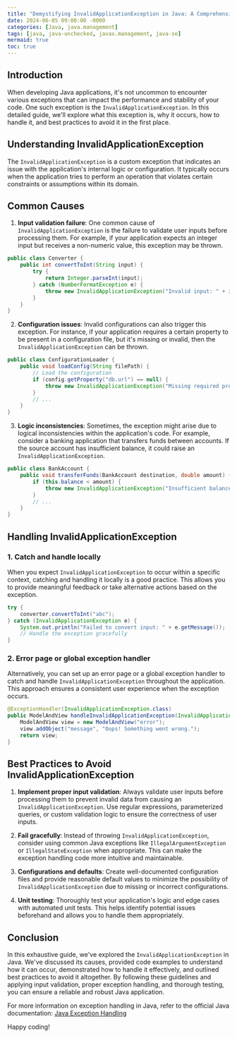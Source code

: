 ```yaml
---
title: "Demystifying InvalidApplicationException in Java: A Comprehensive Guide"
date: 2024-06-05 09:00:00 -0000
categories: [Java, java.management]
tags: [java, java-unchecked, javax.management, java-se]
mermaid: true
toc: true
---
```



## Introduction

When developing Java applications, it's not uncommon to encounter various exceptions that can impact the performance and stability of your code. One such exception is the `InvalidApplicationException`. In this detailed guide, we'll explore what this exception is, why it occurs, how to handle it, and best practices to avoid it in the first place.

## Understanding InvalidApplicationException

The `InvalidApplicationException` is a custom exception that indicates an issue with the application's internal logic or configuration. It typically occurs when the application tries to perform an operation that violates certain constraints or assumptions within its domain.

## Common Causes

1. **Input validation failure**: One common cause of `InvalidApplicationException` is the failure to validate user inputs before processing them. For example, if your application expects an integer input but receives a non-numeric value, this exception may be thrown.

```java
public class Converter {
    public int convertToInt(String input) {
        try {
            return Integer.parseInt(input);
        } catch (NumberFormatException e) {
            throw new InvalidApplicationException("Invalid input: " + input);
        }
    }
}
```

2. **Configuration issues**: Invalid configurations can also trigger this exception. For instance, if your application requires a certain property to be present in a configuration file, but it's missing or invalid, then the `InvalidApplicationException` can be thrown.

```java
public class ConfigurationLoader {
    public void loadConfig(String filePath) {
        // Load the configuration
        if (config.getProperty("db.url") == null) {
            throw new InvalidApplicationException("Missing required property: db.url");
        }
        // ...
    }
}
```

3. **Logic inconsistencies**: Sometimes, the exception might arise due to logical inconsistencies within the application's code. For example, consider a banking application that transfers funds between accounts. If the source account has insufficient balance, it could raise an `InvalidApplicationException`.

```java
public class BankAccount {
    public void transferFunds(BankAccount destination, double amount) {
        if (this.balance < amount) {
            throw new InvalidApplicationException("Insufficient balance");
        }
        // ...
    }
}
```

## Handling InvalidApplicationException

### 1. Catch and handle locally

When you expect `InvalidApplicationException` to occur within a specific context, catching and handling it locally is a good practice. This allows you to provide meaningful feedback or take alternative actions based on the exception.

```java
try {
    converter.convertToInt("abc");
} catch (InvalidApplicationException e) {
    System.out.println("Failed to convert input: " + e.getMessage());
    // Handle the exception gracefully
}
```

### 2. Error page or global exception handler

Alternatively, you can set up an error page or a global exception handler to catch and handle `InvalidApplicationException` throughout the application. This approach ensures a consistent user experience when the exception occurs.

```java
@ExceptionHandler(InvalidApplicationException.class)
public ModelAndView handleInvalidApplicationException(InvalidApplicationException ex) {
    ModelAndView view = new ModelAndView("error");
    view.addObject("message", "Oops! Something went wrong.");
    return view;
}
```

## Best Practices to Avoid InvalidApplicationException

1. **Implement proper input validation**: Always validate user inputs before processing them to prevent invalid data from causing an `InvalidApplicationException`. Use regular expressions, parameterized queries, or custom validation logic to ensure the correctness of user inputs.

2. **Fail gracefully**: Instead of throwing `InvalidApplicationException`, consider using common Java exceptions like `IllegalArgumentException` or `IllegalStateException` when appropriate. This can make the exception handling code more intuitive and maintainable.

3. **Configurations and defaults**: Create well-documented configuration files and provide reasonable default values to minimize the possibility of `InvalidApplicationException` due to missing or incorrect configurations.

4. **Unit testing**: Thoroughly test your application's logic and edge cases with automated unit tests. This helps identify potential issues beforehand and allows you to handle them appropriately.

## Conclusion

In this exhaustive guide, we've explored the `InvalidApplicationException` in Java. We've discussed its causes, provided code examples to understand how it can occur, demonstrated how to handle it effectively, and outlined best practices to avoid it altogether. By following these guidelines and applying input validation, proper exception handling, and thorough testing, you can ensure a reliable and robust Java application.

For more information on exception handling in Java, refer to the official Java documentation: [Java Exception Handling](https://docs.oracle.com/en/java)

Happy coding!
